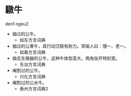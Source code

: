 # 驐牛
den1 ngeu2
+ 骟过的公牛。
  * 如东方言词典
+ 骟过的公黄牛，其行动沉稳有耐力。常喻人曰：慢～、老～。
  * 如皋方言词典
+ 骟去生殖器的公牛，这种牛体型高大，两角张开特别宽。
  * 东台方言词典
+ 阉割过的公牛。
  * 兴化方言词典
+ 阉割过的公水牛。
  * 泰州方言词典2
